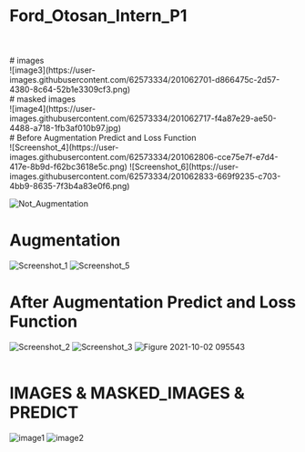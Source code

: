 # Ford_Otosan_Intern_P1
<br/>
<br/> 
# images <br/>
![image3](https://user-images.githubusercontent.com/62573334/201062701-d866475c-2d57-4380-8c64-52b1e3309cf3.png)

<br/> 
# masked images <br/>
![image4](https://user-images.githubusercontent.com/62573334/201062717-f4a87e29-ae50-4488-a718-1fb3af010b97.jpg)

<br/> 
# Before Augmentation Predict and Loss Function <br/> 
![Screenshot_4](https://user-images.githubusercontent.com/62573334/201062806-cce75e7f-e7d4-417e-8b9d-f62bc3618e5c.png)
![Screenshot_6](https://user-images.githubusercontent.com/62573334/201062833-669f9235-c703-4bb9-8635-7f3b4a83e0f6.png)

![Not_Augmentation](https://user-images.githubusercontent.com/62573334/201060103-62299e3f-c0bb-489a-bc81-8798abedcf79.png)
<br/> 

# Augmentation<br/> 
![Screenshot_1](https://user-images.githubusercontent.com/62573334/201060188-c6da11a1-1b4b-447e-83b0-76f3b3f14000.png)
![Screenshot_5](https://user-images.githubusercontent.com/62573334/201060209-df83e125-5839-46c7-93aa-afd2b76fa269.png)
<br/> 
# After Augmentation Predict and Loss Function <br/> 
![Screenshot_2](https://user-images.githubusercontent.com/62573334/201060579-8c91291d-9107-4520-b7ac-03c02dbb748e.png)
![Screenshot_3](https://user-images.githubusercontent.com/62573334/201060581-07011673-8890-4517-a8e0-fbb512b2a86a.png)
![Figure 2021-10-02 095543](https://user-images.githubusercontent.com/62573334/201060629-74e59148-171e-4db5-9f0a-6cadc552e02c.png)
<br/> 
<br/> 


# IMAGES & MASKED_IMAGES & PREDICT 

![image1](https://user-images.githubusercontent.com/62573334/201062679-55fd1345-0784-4081-9979-0c4ae12be584.png)
![image2](https://user-images.githubusercontent.com/62573334/201062687-a109b43a-0920-49c4-a17c-2df2abba2115.png)
